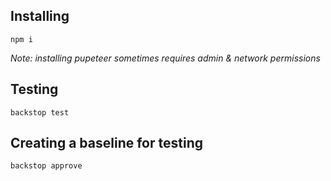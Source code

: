 ## Installing

    npm i
    
*Note: installing pupeteer sometimes requires admin & network permissions*

## Testing

    backstop test
## Creating a baseline for testing

    backstop approve




